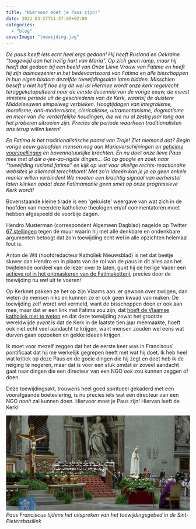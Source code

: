 ```yaml
---
title: "Hiervoor moet je Paus zijn!"
date: 2022-03-27T11:57:09+02:00
categories: 
  - "blog"
coverImage: "toewijding.jpg"
---
```


*De paus heeft iets echt heel ergs gedaan! Hij heeft Rusland en Oekraine "toegewijd aan het heilig hart van Maria". Op zich geen ramp, maar hij heeft dat gedaan bij een beeld van Onze Lieve Vrouw van Fatima en heeft hij zijn aalmoezenier in het bedevaartsoord van Fatima en alle bisschoppen in hun eigen bisdom dezelfde toewijdingsakte laten bidden. Misschien beseft u niet half hoe erg dit wel is! Hiermee wordt onze kerk regelrecht teruggekatapulteerd naar de eerste decennia van de vorige eeuw, de meest sinistere periode uit de geschiedenis van de Kerk, waarbij de duistere Middeleeuwen simpelweg verbleken. Hoogtijdagen van integralisme, moralisme, anti-modernisme, clericalisme, ultramontanisme, dogmatisme en meer van die verderfelijke houdingen, die we nu al zestig jaar lang aan het proberen uitroeien zijn. Precies die periode waarheen traditionalisten ons terug willen keren!*

*En Fatima is het traditionalistische paard van Troje! Ziet niemand dat? Begin vorige eeuw geloofden mensen nog aan Mariaverschijningen en [geheime voorspellingen](https://gegroetokruis.org/2017/07/14/o-l-v-van-fatima-de-verschijning-van-13-juli-en-het-geheim/) en bovennatuurlijke krachten. En nu doet onze lieve Paus mee met al die o-jee-zo-rigide dingen… Ga op google en zoek naar "toewijding rusland fatima" en kijk op wat voor akelige rechts-reactionaire websites je allemaal terechtkomt! Met zo'n ideeën _kan_ je je op geen enkele manier willen verbinden! We moeten een krachtig signaal van eerherstel laten klinken opdat deze Fatimamanie geen smet op onze progressieve Kerk wordt!*

   Bovenstaande kleine tirade is een 'gekuiste' weergave van wat zich in de hoofden van meerdere katholieke theologen en/of commentatoren moet hebben afgespeeld de voorbije dagen. 

   Hendro Musterman (correspondent Algemeen Dagblad) nagelde op Twitter [67 stellingen](https://twitter.com/HendroM/status/1506975237010825225?s=20&t=FgTu4neKZ_MSEqbBpmPWqw) tegen de muur waarin hij met alle denkbare en ondenkbare argumenten betoogt dat zo'n toewijding echt wel in alle opzichten helemaal fout is.  

   Anton de Wit (hoofdredacteur Katholiek Nieuwsblad) is net dat beetje sluwer dan Hendro en in plaats van de rol van de paus in dit alles aan het twijfelende oordeel van de lezer over te laten, gunt hij de heilige Vader een [actieve rol in het ontmaskeren van de Fatimaketterij](https://www.kn.nl/verdieping/commentaar/de-paus-redt-marias-boodschap-uit-verkeerde-handen/), precies door de toewijding nu _wel_ uit te voeren! 

   Op Kerknet pakken ze het op zijn Vlaams aan: er gewoon over zwijgen, dan weten de mensen niks en kunnen ze er ook geen kwaad van maken. De toewijding zelf wordt wel vermeld, want de bisschoppen doen er ook aan mee, maar dat er een link met Fatima zou zijn, dat [hoeft de Vlaamse katholiek niet te weten](https://www.kerknet.be/zoeken/artikels?text=fatima) en dat deze toewijding zowat het grootste wereldwijde _event_ is dat de Kerk in de laatste tien jaar meemaakte, hoeft ook niet echt veel aandacht te krijgen, want mensen zouden wel eens wat durven gaan opzoeken en gekke ideeen krijgen.

   Ik moet voor mezelf zeggen dat het de eerste keer was in Franciscus' pontificaat dat hij me werkelijk gegrepen heeft met wat hij doet. Ik heb heel wat kritiek op deze Paus en de goeie dingen die hij zegt en doet heb ik de neiging te negeren, maar dat is voor een stuk omdat er zoveel aandacht gaat naar dingen die een directeur van een NGO _ook_ zou kunnen zeggen of doen. 

   Deze toewijdingsakt, trouwens heel goed spiritueel gekaderd met een voorafgaande boeteviering, is nu precies iets wat een directeur van een NGO _nooit_ zal kunnen doen. Hiervoor moet je Paus zijn! Hiervan leeft de Kerk! 

![](images/toewijding.jpg)  
*Paus Franciscus tijdens het uitspreken van het toewijdingsgebed in de Sint-Pietersbasiliek*

